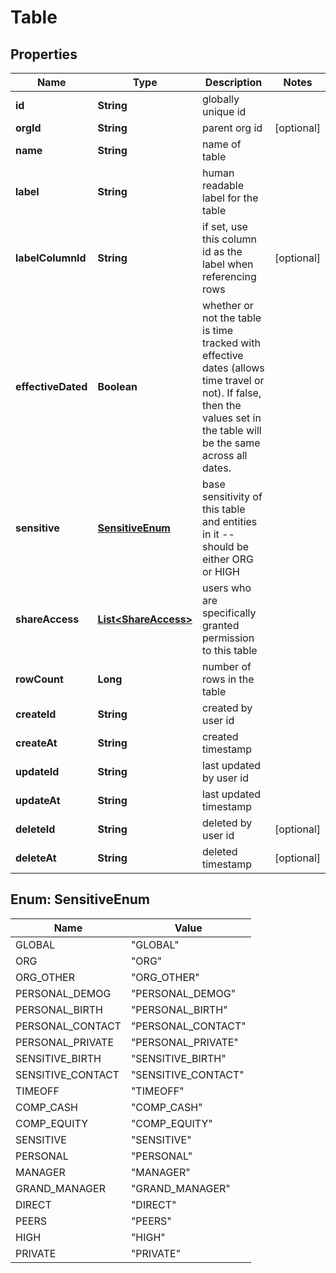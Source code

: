 

# Table


## Properties

| Name | Type | Description | Notes |
|------------ | ------------- | ------------- | -------------|
|**id** | **String** | globally unique id |  |
|**orgId** | **String** | parent org id |  [optional] |
|**name** | **String** | name of table |  |
|**label** | **String** | human readable label for the table |  |
|**labelColumnId** | **String** | if set, use this column id as the label when referencing rows |  [optional] |
|**effectiveDated** | **Boolean** | whether or not the table is time tracked with effective dates (allows time travel or not). If false, then the values set in the table will be the same across all dates. |  |
|**sensitive** | [**SensitiveEnum**](#SensitiveEnum) | base sensitivity of this table and entities in it -- should be either ORG or HIGH |  |
|**shareAccess** | [**List&lt;ShareAccess&gt;**](ShareAccess.md) | users who are specifically granted permission to this table |  |
|**rowCount** | **Long** | number of rows in the table |  |
|**createId** | **String** | created by user id |  |
|**createAt** | **String** | created timestamp |  |
|**updateId** | **String** | last updated by user id |  |
|**updateAt** | **String** | last updated timestamp |  |
|**deleteId** | **String** | deleted by user id |  [optional] |
|**deleteAt** | **String** | deleted timestamp |  [optional] |



## Enum: SensitiveEnum

| Name | Value |
|---- | -----|
| GLOBAL | &quot;GLOBAL&quot; |
| ORG | &quot;ORG&quot; |
| ORG_OTHER | &quot;ORG_OTHER&quot; |
| PERSONAL_DEMOG | &quot;PERSONAL_DEMOG&quot; |
| PERSONAL_BIRTH | &quot;PERSONAL_BIRTH&quot; |
| PERSONAL_CONTACT | &quot;PERSONAL_CONTACT&quot; |
| PERSONAL_PRIVATE | &quot;PERSONAL_PRIVATE&quot; |
| SENSITIVE_BIRTH | &quot;SENSITIVE_BIRTH&quot; |
| SENSITIVE_CONTACT | &quot;SENSITIVE_CONTACT&quot; |
| TIMEOFF | &quot;TIMEOFF&quot; |
| COMP_CASH | &quot;COMP_CASH&quot; |
| COMP_EQUITY | &quot;COMP_EQUITY&quot; |
| SENSITIVE | &quot;SENSITIVE&quot; |
| PERSONAL | &quot;PERSONAL&quot; |
| MANAGER | &quot;MANAGER&quot; |
| GRAND_MANAGER | &quot;GRAND_MANAGER&quot; |
| DIRECT | &quot;DIRECT&quot; |
| PEERS | &quot;PEERS&quot; |
| HIGH | &quot;HIGH&quot; |
| PRIVATE | &quot;PRIVATE&quot; |



